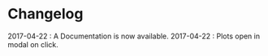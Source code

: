 # Changelog

2017-04-22 : A Documentation is now available.
2017-04-22 : Plots open in modal on click.



